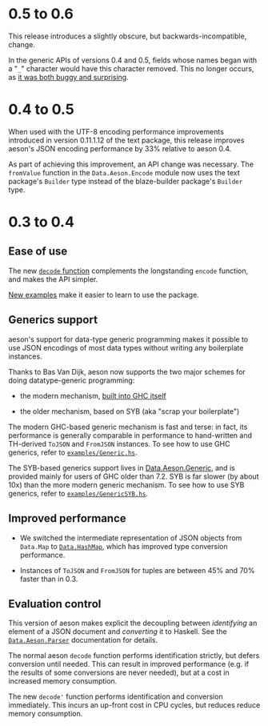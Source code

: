 # 0.5 to 0.6

This release introduces a slightly obscure, but
backwards-incompatible, change.

In the generic APIs of versions 0.4 and 0.5, fields whose names began
with a "`_`" character would have this character removed.  This no
longer occurs, as [it was both buggy and
surprising](https://github.com/bos/aeson/issues/53).

# 0.4 to 0.5

When used with the UTF-8 encoding performance improvements introduced
in version 0.11.1.12 of the text package, this release improves
aeson's JSON encoding performance by 33% relative to aeson 0.4.

As part of achieving this improvement, an API change was necessary.
The `fromValue` function in the `Data.Aeson.Encode` module now uses
the text package's `Builder` type instead of the blaze-builder
package's `Builder` type.

# 0.3 to 0.4

## Ease of use

The new [`decode`
function](http://hackage.haskell.org/packages/archive/aeson/latest/doc/html/Data-Aeson.html#v:decode)
complements the longstanding `encode` function, and makes the API
simpler.

[New examples](https://github.com/bos/aeson/tree/master/examples) make
it easier to learn to use the package.


## Generics support

aeson's support for data-type generic programming makes it possible to
use JSON encodings of most data types without writing any boilerplate
instances.

Thanks to Bas Van Dijk, aeson now supports the two major schemes for
doing datatype-generic programming:

* the modern mechanism, [built into GHC
  itself](http://www.haskell.org/ghc/docs/latest/html/users_guide/generic-programming.html)

* the older mechanism, based on SYB (aka "scrap your boilerplate")

The modern GHC-based generic mechanism is fast and terse: in fact, its
performance is generally comparable in performance to hand-written and
TH-derived `ToJSON` and `FromJSON` instances.  To see how to use GHC
generics, refer to
[`examples/Generic.hs`](https://github.com/bos/aeson/blob/master/examples/Generic.hs).

The SYB-based generics support lives in
[Data.Aeson.Generic](http://hackage.haskell.org/packages/archive/aeson/latest/doc/html/Data-Aeson-Generic.html),
and is provided mainly for users of GHC older than 7.2.  SYB is far
slower (by about 10x) than the more modern generic mechanism.  To see
how to use SYB generics, refer to
[`examples/GenericSYB.hs`](https://github.com/bos/aeson/blob/master/examples/GenericSYB.hs).


## Improved performance

* We switched the intermediate representation of JSON objects from
  `Data.Map` to
  [`Data.HashMap`](http://hackage.haskell.org/package/unordered-containers),
  which has improved type conversion performance.

* Instances of `ToJSON` and `FromJSON` for tuples are between 45% and
  70% faster than in 0.3.


## Evaluation control

This version of aeson makes explicit the decoupling between
*identifying* an element of a JSON document and *converting* it to
Haskell.  See the
[`Data.Aeson.Parser`](http://hackage.haskell.org/packages/archive/aeson/latest/doc/html/Data-Aeson-Parser.html)
documentation for details.

The normal aeson `decode` function performs identification strictly,
but defers conversion until needed.  This can result in improved
performance (e.g. if the results of some conversions are never
needed), but at a cost in increased memory consumption.

The new `decode'` function performs identification and conversion
immediately.  This incurs an up-front cost in CPU cycles, but reduces
reduce memory consumption.
